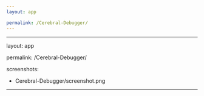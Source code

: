 ```yaml
---
layout: app

permalink: /Cerebral-Debugger/
---
```

---
layout: app

permalink: /Cerebral-Debugger/

screenshots:
  - Cerebral-Debugger/screenshot.png
---
